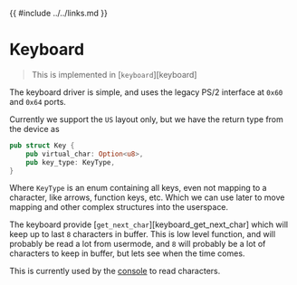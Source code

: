 {{ #include ../../links.md }}

# Keyboard

> This is implemented in [`keyboard`][keyboard]

The keyboard driver is simple, and uses the legacy PS/2 interface at `0x60` and `0x64` ports.

Currently we support the `US` layout only, but we have the return type from the device as 
```rust
pub struct Key {
    pub virtual_char: Option<u8>,
    pub key_type: KeyType,
}
```

Where `KeyType` is an enum containing all keys, even not mapping to a character, like arrows, function keys, etc.
Which we can use later to move mapping and other complex structures into the userspace.

The keyboard provide [`get_next_char`][keyboard_get_next_char] which will keep up to last `8` characters in buffer.
This is low level function, and will probably be read a lot from usermode, and `8` will probably be a lot of characters to keep in buffer, but lets see when the time comes.

This is currently used by the [console](../virtual_devices/console.md) to read characters.

